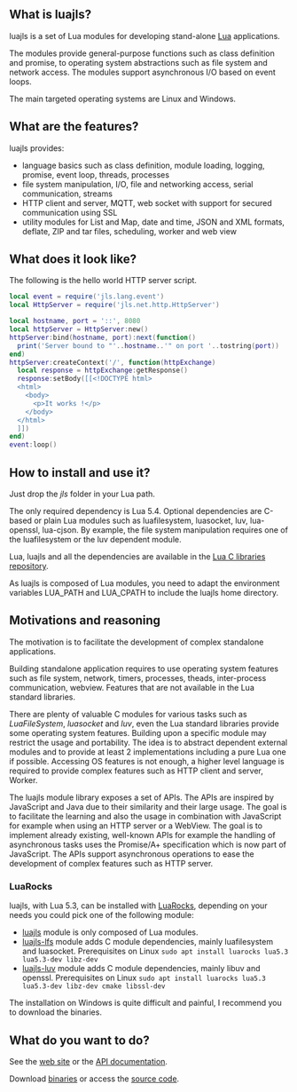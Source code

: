 ## What is luajls?

luajls is a set of Lua modules for developing stand-alone [Lua](https://www.lua.org/) applications.

The modules provide general-purpose functions such as class definition and promise, to operating system abstractions such as file system and network access. The modules support asynchronous I/O based on event loops.

The main targeted operating systems are Linux and Windows.

## What are the features?

luajls provides:
* language basics such as class definition, module loading, logging, promise, event loop, threads, processes
* file system manipulation, I/O, file and networking access, serial communication, streams
* HTTP client and server, MQTT, web socket with support for secured communication using SSL
* utility modules for List and Map, date and time, JSON and XML formats, deflate, ZIP and tar files, scheduling, worker and web view

## What does it look like?

The following is the hello world HTTP server script.

```lua
local event = require('jls.lang.event')
local HttpServer = require('jls.net.http.HttpServer')

local hostname, port = '::', 8080
local httpServer = HttpServer:new()
httpServer:bind(hostname, port):next(function()
  print('Server bound to "'..hostname..'" on port '..tostring(port))
end)
httpServer:createContext('/', function(httpExchange)
  local response = httpExchange:getResponse()
  response:setBody([[<!DOCTYPE html>
  <html>
    <body>
      <p>It works !</p>
    </body>
  </html>
  ]])
end)
event:loop()
```

## How to install and use it?

Just drop the _jls_ folder in your Lua path.

The only required dependency is Lua 5.4.
Optional dependencies are C-based or plain Lua modules such as luafilesystem, luasocket, luv, lua-openssl, lua-cjson.
By example, the file system manipulation requires one of the luafilesystem or the luv dependent module.

Lua, luajls and all the dependencies are available in the [Lua C libraries repository](https://github.com/javalikescript/luaclibs).

As luajls is composed of Lua modules, you need to adapt the environment variables LUA_PATH and LUA_CPATH to include the luajls home directory.


## Motivations and reasoning

The motivation is to facilitate the development of complex standalone applications.

Building standalone application requires to use operating system features such as file system, network, timers, processes, theads, inter-process communication, webview. Features that are not available in the Lua standard libraries.

There are plenty of valuable C modules for various tasks such as _LuaFileSystem_, _luasocket_ and _luv_, even the Lua standard libraries provide some operating system features.
Building upon a specific module may restrict the usage and portability. The idea is to abstract dependent external modules and to provide at least 2 implementations including a pure Lua one if possible.
Accessing OS features is not enough, a higher level language is required to provide complex features such as HTTP client and server, Worker.

The luajls module library exposes a set of APIs. The APIs are inspired by JavaScript and Java due to their similarity and their large usage.
The goal is to facilitate the learning and also the usage in combination with JavaScript for example when using an HTTP server or a WebView.
The goal is to implement already existing, well-known APIs for example the handling of asynchronous tasks uses the Promise/A+ specification which is now part of JavaScript.
The APIs support asynchronous operations to ease the development of complex features such as HTTP server.


### LuaRocks

luajls, with Lua 5.3, can be installed with [LuaRocks](https://luarocks.org/), depending on your needs you could pick one of the following module:
* [luajls](https://luarocks.org/modules/javalikescript/luajls) module is only composed of Lua modules.
* [luajls-lfs](https://luarocks.org/modules/javalikescript/luajls-lfs) module adds C module dependencies, mainly luafilesystem and luasocket.
  Prerequisites on Linux
  `sudo apt install luarocks lua5.3 lua5.3-dev libz-dev`
* [luajls-luv](https://luarocks.org/modules/javalikescript/luajls-luv) module adds C module dependencies, mainly libuv and openssl.
  Prerequisites on Linux
  `sudo apt install luarocks lua5.3 lua5.3-dev libz-dev cmake libssl-dev`

The installation on Windows is quite difficult and painful, I recommend you to download the binaries.


## What do you want to do?

See the [web site](http://javalikescript.free.fr/lua/) or the [API documentation](http://javalikescript.free.fr/lua/docs/).

Download [binaries](https://github.com/javalikescript/luajls/releases/latest) or access the [source code](https://github.com/javalikescript/luajls).
